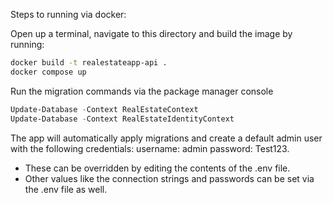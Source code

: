 Steps to running via docker:

Open up a terminal, navigate to this directory and build the image by running:

```bash
docker build -t realestateapp-api .
docker compose up
```

Run the migration commands via the package manager console

```powershell
Update-Database -Context RealEstateContext
Update-Database -Context RealEstateIdentityContext
```

The app will automatically apply migrations and create a default admin user with the following credentials:
username: admin
password: Test123.

- These can be overridden by editing the contents of the .env file.
- Other values like the connection strings and passwords can be set via the .env file as well.
